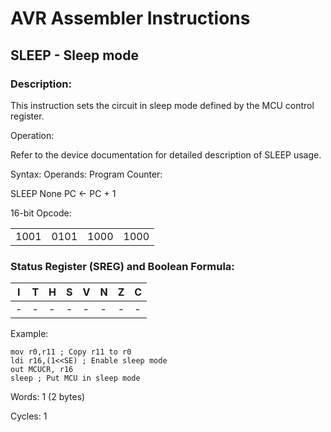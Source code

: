 AVR Assembler Instructions
==========================

SLEEP - Sleep mode
------------------

### <a href="" id="N19812"></a> Description:

This instruction sets the circuit in sleep mode defined by the MCU control register.

Operation:

Refer to the device documentation for detailed description of SLEEP usage.

Syntax: Operands: Program Counter:

SLEEP None PC ← PC + 1

16-bit Opcode:

|      |      |      |      |
|------|------|------|------|
| 1001 | 0101 | 1000 | 1000 |

### <a href="" id="N19845"></a> Status Register (SREG) and Boolean Formula:

| I   | T   | H   | S   | V   | N   | Z   | C   |
|-----|-----|-----|-----|-----|-----|-----|-----|
| -   | -   | -   | -   | -   | -   | -   | -   |

Example:

``` programlisting
mov r0,r11 ; Copy r11 to r0
ldi r16,(1<<SE) ; Enable sleep mode
out MCUCR, r16
sleep ; Put MCU in sleep mode
```

Words: 1 (2 bytes)

Cycles: 1
